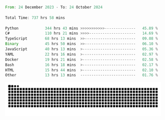 <!--START_SECTION:waka-->

```rust
From: 24 December 2023 - To: 24 October 2024

Total Time: 737 hrs 58 mins

Python            344 hrs 43 mins >>>>>>>>>>>--------------   45.89 %
C#                110 hrs 21 mins >>>>---------------------   14.69 %
TypeScript        68 hrs 13 mins  >>-----------------------   09.08 %
Binary            45 hrs 50 mins  >>-----------------------   06.10 %
JavaScript        40 hrs 13 mins  >------------------------   05.36 %
YAML              22 hrs 16 mins  >------------------------   02.97 %
Docker            19 hrs 21 mins  >------------------------   02.58 %
Bash              16 hrs 18 mins  >------------------------   02.17 %
HTML              15 hrs 44 mins  >------------------------   02.10 %
Other             13 hrs 13 mins  -------------------------   01.76 %
```

<!--END_SECTION:waka-->


<picture>
  <source media="(prefers-color-scheme: dark)" srcset="https://raw.githubusercontent.com/jeerawut97/jeerawut97/output/github-contribution-grid-snake.svg">
  <img alt="github contribution grid snake animation" src="https://raw.githubusercontent.com/jeerawut97/jeerawut97/output/github-contribution-grid-snake.svg">
</picture>

